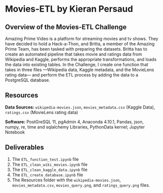 # Movies-ETL by Kieran Persaud

## Overview of the Movies-ETL Challenge
Amazing Prime Video is a platform for streaming movies and tv shows. They have decided to hold a Hack-a-Thon, and Britta, a member of the Amazing Prime Team, has been tasked with preparing the datasets. Britta has to create an automated pipeline that takes movie and ratings data from Wikipedia and Kaggle, performs the appropriate transformations, and loads the data into existing tables. In the Challenge, I create one function that takes in three files —Wikipedia data, Kaggle metadata, and the MovieLens rating data— and perform the ETL process by adding the data to a PostgreSQL database.

## Resources
**Data Sources:** ```wikipedia-movies.json```, ```movies_metadata.csv``` (Kaggle Data), ```ratings.csv``` (MovieLens rating data)

**Software:** PostGreSQL 11, pgAdmin 4, Anaconda 4.10.1, Pandas, json, numpy, re, time and sqlalchemy Libraries, PythonData kernel; Jupyter Notebook

## Deliverables
1. The ```ETL_function_test.ipynb``` file
2. The ```ETL_clean_wiki_movies.ipynb``` file
3. The ```ETL_clean_kaggle_data.ipynb``` file
4. The ```ETL_create_database.ipynb``` file
5. The Resources folder with the ```wikipedia-movies.json```, ```movies_metadata.csv```, ```movies_query.png```, and ```ratings_query.png``` files.
